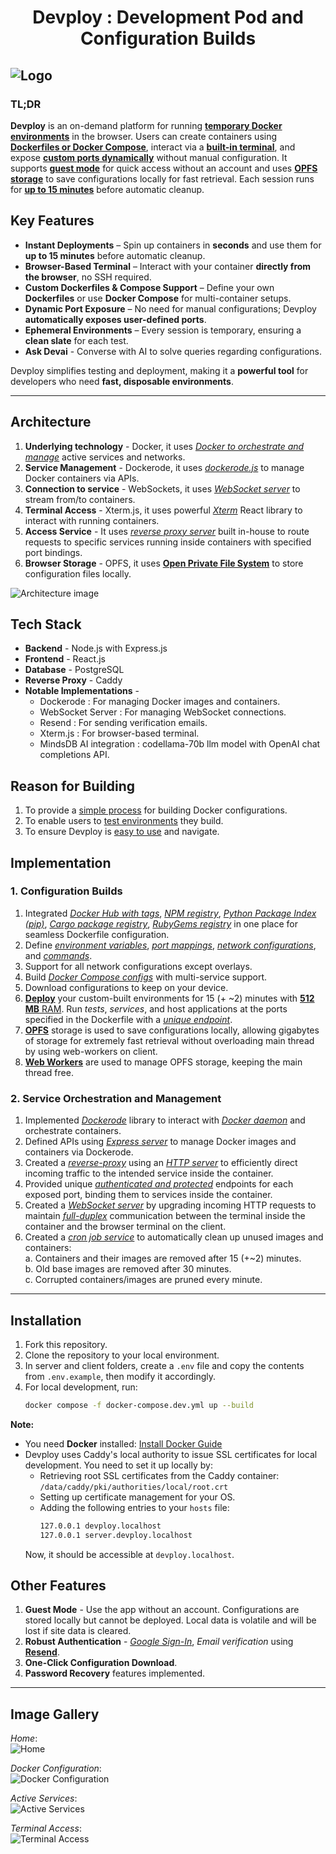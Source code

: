 <h1 align="center">Devploy : Development Pod and Configuration Builds</h1>
      
![Logo](https://res.cloudinary.com/dubrgx4b1/image/upload/v1740261820/devploy-high-resolution-logo-edit-1_bu9lgv.png "Devploy logo")
---

### TL;DR   
**Devploy** is an on-demand platform for running <ins>**temporary Docker environments**</ins> in the browser. Users can create containers using <ins>**Dockerfiles or Docker Compose**</ins>, interact via a <ins>**built-in terminal**</ins>, and expose <ins>**custom ports dynamically**</ins> without manual configuration. It supports <ins>**guest mode**</ins> for quick access without an account and uses <ins>**OPFS storage**</ins> to save configurations locally for fast retrieval. Each session runs for <ins>**up to 15 minutes**</ins> before automatic cleanup.    

## Key Features   
- **Instant Deployments** – Spin up containers in **seconds** and use them for **up to 15 minutes** before automatic cleanup.  
- **Browser-Based Terminal** – Interact with your container **directly from the browser**, no SSH required.  
- **Custom Dockerfiles & Compose Support** – Define your own **Dockerfiles** or use **Docker Compose** for multi-container setups.  
- **Dynamic Port Exposure** – No need for manual configurations; Devploy **automatically exposes user-defined ports**.  
- **Ephemeral Environments** – Every session is temporary, ensuring a **clean slate** for each test.  
- **Ask Devai** - Converse with AI to solve queries regarding configurations.

Devploy simplifies testing and deployment, making it a **powerful tool** for developers who need **fast, disposable environments**.    

---

## Architecture   
1. **Underlying technology** - Docker, it uses <ins>*Docker to orchestrate and manage*</ins> active services and networks.   
2. **Service Management** - Dockerode, it uses <ins>*dockerode.js*</ins> to manage Docker containers via APIs.   
3. **Connection to service** - WebSockets, it uses <ins>*WebSocket server*</ins> to stream from/to containers.    
4. **Terminal Access** - Xterm.js, it uses powerful <ins>*Xterm*</ins> React library to interact with running containers.   
5. **Access Service** - It uses <ins>*reverse proxy server*</ins> built in-house to route requests to specific services running inside containers with specified port bindings.    
6. **Browser Storage** - OPFS, it uses <ins>**Open Private File System**</ins> to store configuration files locally.       
      
![Architecture image](https://res.cloudinary.com/dubrgx4b1/image/upload/v1740862513/diagram-export-3-2-2025-2_23_14-AM_hi5suh.png "Devploy Architecture")
      

## Tech Stack    
- **Backend**                   - Node.js with Express.js     
- **Frontend**                  - React.js    
- **Database**                  - PostgreSQL    
- **Reverse Proxy**             - Caddy    
- **Notable Implementations**   -
    - Dockerode : For managing Docker images and containers.    
    - WebSocket Server : For managing WebSocket connections.     
    - Resend    : For sending verification emails.   
    - Xterm.js  : For browser-based terminal.    
    - MindsDB AI integration : codellama-70b llm model with OpenAI chat completions API.    


## Reason for Building    
1. To provide a <ins>simple process</ins> for building Docker configurations.   
2. To enable users to <ins>test environments</ins> they build.    
3. To ensure Devploy is <ins>easy to use</ins> and navigate.          


## Implementation    
### **1. Configuration Builds**    
1. Integrated <ins>*Docker Hub with tags*</ins>, <ins>*NPM registry*</ins>, <ins>*Python Package Index (pip)*</ins>, <ins>*Cargo package registry*</ins>, <ins>*RubyGems registry*</ins> in one place for seamless Dockerfile configuration.    
2. Define <ins>*environment variables*</ins>, <ins>*port mappings*</ins>, <ins>*network configurations*</ins>, and <ins>*commands*</ins>.    
3. Support for all network configurations except overlays.    
4. Build <ins>*Docker Compose configs*</ins> with multi-service support.    
5. Download configurations to keep on your device.    
6. <ins>**Deploy**</ins> your custom-built environments for 15 (+ ~2) minutes with <ins>**512 MB** RAM</ins>. Run *tests*, *services*, and host applications at the ports specified in the Dockerfile with a <ins>*unique endpoint*</ins>.   
7. <ins>**OPFS**</ins> storage is used to save configurations locally, allowing gigabytes of storage for extremely fast retrieval without overloading main thread by using web-workers on client.        
8. <ins>**Web Workers**</ins> are used to manage OPFS storage, keeping the main thread free.    

### **2. Service Orchestration and Management**     
1. Implemented <ins>*Dockerode*</ins> library to interact with <ins>*Docker daemon*</ins> and orchestrate containers.     
2. Defined APIs using <ins>*Express server*</ins> to manage Docker images and containers via Dockerode.    
3. Created a <ins>*reverse-proxy*</ins> using an <ins>*HTTP server*</ins> to efficiently direct incoming traffic to the intended service inside the container.    
4. Provided unique <ins>*authenticated and protected*</ins> endpoints for each exposed port, binding them to services inside the container.    
5. Created a <ins>*WebSocket server*</ins> by upgrading incoming HTTP requests to maintain <ins>*full-duplex*</ins> communication between the terminal inside the container and the browser terminal on the client.   
6. Created a <ins>*cron job service*</ins> to automatically clean up unused images and containers:     
    a. Containers and their images are removed after 15 (+~2) minutes.   
    b. Old base images are removed after 30 minutes.     
    c. Corrupted containers/images are pruned every minute.   

---

## Installation     

1. Fork this repository.   
2. Clone the repository to your local environment.    
3. In server and client folders, create a ```.env``` file and copy the contents from ```.env.example```, then modify it accordingly.   
4. For local development, run:    
   ```sh
   docker compose -f docker-compose.dev.yml up --build
   ```    
**Note:**
- You need **Docker** installed: [Install Docker Guide](https://docs.docker.com/engine/install/)    
- Devploy uses Caddy's local authority to issue SSL certificates for local development. You need to set it up locally by:
  - Retrieving root SSL certificates from the Caddy container: `/data/caddy/pki/authorities/local/root.crt`
  - Setting up certificate management for your OS.
  - Adding the following entries to your `hosts` file:
    ```sh
    127.0.0.1 devploy.localhost
    127.0.0.1 server.devploy.localhost
    ```       
  Now, it should be accessible at `devploy.localhost`.   

## Other Features    
1. **Guest Mode** - Use the app without an account. Configurations are stored locally but cannot be deployed. Local data is volatile and will be lost if site data is cleared.    
2. **Robust Authentication** - <ins>*Google Sign-In*</ins>, *Email verification* using <ins>**Resend**</ins>.    
3. **One-Click Configuration Download**.    
4. **Password Recovery** features implemented.     

---

## Image Gallery    
*Home*:     
![Home](https://res.cloudinary.com/dubrgx4b1/image/upload/v1740997087/Screenshot_2025-03-03_154413_smcixe.png "Devploy Home")

*Docker Configuration*:     
![Docker Configuration](https://res.cloudinary.com/dubrgx4b1/image/upload/v1740087953/Screenshot_2025-02-21_030437_w9on5w.png "Docker Configuration")
      
*Active Services*:     
![Active Services](https://res.cloudinary.com/dubrgx4b1/image/upload/v1740096523/Screenshot_2025-02-21_053826_kj8jrd.png "Active Services")
      
*Terminal Access*:     
![Terminal Access](https://res.cloudinary.com/dubrgx4b1/image/upload/v1740096525/Screenshot_2025-02-21_053755_lzaddy.png "Terminal Access")

